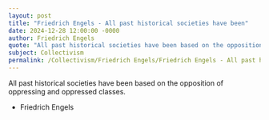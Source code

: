 ```yaml
---
layout: post
title: "Friedrich Engels - All past historical societies have been"
date: 2024-12-28 12:00:00 -0000
author: Friedrich Engels
quote: "All past historical societies have been based on the opposition of oppressing and oppressed classes."
subject: Collectivism
permalink: /Collectivism/Friedrich Engels/Friedrich Engels - All past historical societies have been
---
```


All past historical societies have been based on the opposition of oppressing and oppressed classes.

- Friedrich Engels
